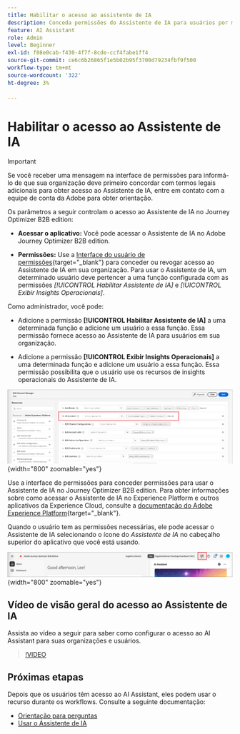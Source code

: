 ```yaml
---
title: Habilitar o acesso ao assistente de IA
description: Conceda permissões do Assistente de IA para usuários por meio da interface do usuário de permissões para habilitar o acesso no Journey Optimizer B2B edition.
feature: AI Assistant
role: Admin
level: Beginner
exl-id: f08e0cab-f430-4f7f-8cde-ccf4fabe1ff4
source-git-commit: ce6c6b26865f1e5b02b95f3700d79234fbf9f500
workflow-type: tm+mt
source-wordcount: '322'
ht-degree: 3%

---
```


# Habilitar o acesso ao Assistente de IA

>[!IMPORTANT]
>
>Se você receber uma mensagem na interface de permissões para informá-lo de que sua organização deve primeiro concordar com termos legais adicionais para obter acesso ao Assistente de IA, entre em contato com a equipe de conta da Adobe para obter orientação.

Os parâmetros a seguir controlam o acesso ao Assistente de IA no Journey Optimizer B2B edition:

* **Acessar o aplicativo:** Você pode acessar o Assistente de IA no Adobe Journey Optimizer B2B edition.

* **Permissões:** Use a [Interface do usuário de permissões](https://experienceleague.adobe.com/pt-br/docs/experience-platform/access-control/abac/permissions-ui/permissions){target="_blank"} para conceder ou revogar acesso ao Assistente de IA em sua organização. Para usar o Assistente de IA, um determinado usuário deve pertencer a uma função configurada com as permissões _[!UICONTROL Habilitar Assistente de IA]_ e _[!UICONTROL Exibir Insights Operacionais]_.

Como administrador, você pode:

* Adicione a permissão **[!UICONTROL Habilitar Assistente de IA]** a uma determinada função e adicione um usuário a essa função. Essa permissão fornece acesso ao Assistente de IA para usuários em sua organização.

* Adicione a permissão **[!UICONTROL Exibir Insights Operacionais]** a uma determinada função e adicione um usuário a essa função. Essa permissão possibilita que o usuário use os recursos de insights operacionais do Assistente de IA.

![Atribuir permissões do Assistente de IA](./assets/ai-assistant-permissions.png){width="800" zoomable="yes"}

Use a interface de permissões para conceder permissões para usar o Assistente de IA no Journey Optimizer B2B edition. Para obter informações sobre como acessar o Assistente de IA no Experience Platform e outros aplicativos da Experience Cloud, consulte a [documentação do Adobe Experience Platform](https://experienceleague.adobe.com/pt-br/docs/experience-platform/ai-assistant/access){target="_blank"}.

Quando o usuário tem as permissões necessárias, ele pode acessar o Assistente de IA selecionando o ícone do _Assistente de IA_ no cabeçalho superior do aplicativo que você está usando.

![Ícone do Assistente de IA no cabeçalho do aplicativo](./assets/ai-assistant-icon-header.png){width="800" zoomable="yes"}

## Vídeo de visão geral do acesso ao Assistente de IA

Assista ao vídeo a seguir para saber como configurar o acesso ao AI Assistant para suas organizações e usuários.

>[!VIDEO](https://video.tv.adobe.com/v/3475924/?captions=por_br&learn=on)

## Próximas etapas

Depois que os usuários têm acesso ao AI Assistant, eles podem usar o recurso durante os workflows. Consulte a seguinte documentação:

* [Orientação para perguntas](./question-guidance.md)
* [Usar o Assistente de IA](./use-ai-assistant.md)
